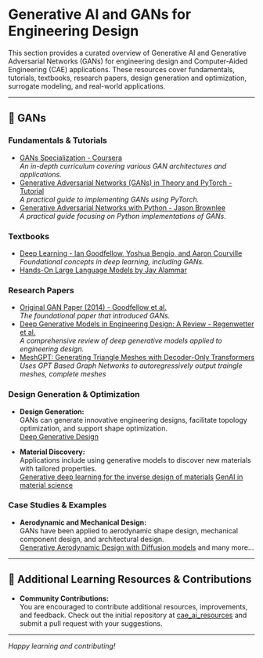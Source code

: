 # Generative AI and GANs for Engineering Design

This section provides a curated overview of Generative AI and Generative Adversarial Networks (GANs) for engineering design and Computer-Aided Engineering (CAE) applications. These resources cover fundamentals, tutorials, textbooks, research papers, design generation and optimization, surrogate modeling, and real-world applications.

---

## 📌 GANs

### Fundamentals & Tutorials

- [GANs Specialization - Coursera](https://www.coursera.org/specializations/generative-adversarial-networks-gans)  
  *An in-depth curriculum covering various GAN architectures and applications.*
- [Generative Adversarial Networks (GANs) in Theory and PyTorch - Tutorial](https://pytorch.org/tutorials/beginner/dcgan_faces_tutorial.html)  
  *A practical guide to implementing GANs using PyTorch.*
- [Generative Adversarial Networks with Python - Jason Brownlee](https://machinelearningmastery.com/start-here/#gans)  
  *A practical guide focusing on Python implementations of GANs.*


### Textbooks

- [Deep Learning - Ian Goodfellow, Yoshua Bengio, and Aaron Courville](https://www.deeplearningbook.org/)  
  *Foundational concepts in deep learning, including GANs.*
- [Hands-On Large Language Models by Jay Alammar](https://github.com/HandsOnLLM/Hands-On-Large-Language-Models)


### Research Papers

- [Original GAN Paper (2014) - Goodfellow et al.](https://arxiv.org/abs/1406.2661)  
  *The foundational paper that introduced GANs.*
- [Deep Generative Models in Engineering Design: A Review - Regenwetter et al.](https://decode.mit.edu/assets/papers/2022_regenwetter_review.pdf)  
  *A comprehensive review of deep generative models applied to engineering design.*
- [MeshGPT: Generating Triangle Meshes with Decoder-Only Transformers](https://arxiv.org/abs/2311.15475)  
  *Uses GPT Based Graph Networks to autoregressively output traingle meshes, complete meshes*


### Design Generation & Optimization

- **Design Generation:**  
  GANs can generate innovative engineering designs, facilitate topology optimization, and support shape optimization.  
  [Deep Generative Design](https://www.researchgate.net/publication/334472895_Deep_Generative_Design_Integration_of_Topology_Optimization_and_Generative_Models)
  
- **Material Discovery:**  
  Applications include using generative models to discover new materials with tailored properties.  
  [Generative deep learning for the inverse design of materials](https://arxiv.org/pdf/2409.19124)
  [GenAI in material science](https://www.sciencedirect.com/science/article/pii/S2352847823000771)


### Case Studies & Examples

- **Aerodynamic and Mechanical Design:**  
  GANs have been applied to aerodynamic shape design, mechanical component design, and architectural design.  
  [Generative Aerodynamic Design with Diffusion models](https://arxiv.org/pdf/2409.13328) and many more...

---

## 📌 Additional Learning Resources & Contributions

- **Community Contributions:**  
  You are encouraged to contribute additional resources, improvements, and feedback. Check out the initial repository at [cae_ai_resources](https://github.com/RevanKumarD/cae_ai_resources) and submit a pull request with your suggestions.

---

*Happy learning and contributing!*
